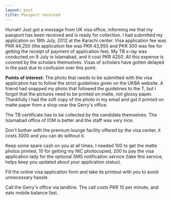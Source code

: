 ```yaml
---
layout: post
title: Passport received
---
```


Hurrah! Just got a message from UK visa office, informing me that my passport has been received and is ready for collection.
I had submitted my application on 16th July, 2012 at the Karachi center. Visa application fee was PKR 44,250 (the application fee was PKR 43,950 and PKR 300 was fee for getting the receipt of payment of application fee). 
My TB x-ray was conducted on 9 July in Islamabad, and it cost PKR 4250. 
All this expense is covered by the scholars themselves. Visas of scholars have gotten delayed in the past due to confusion over this point.

**Points of interest:**
The photo that needs to be submitted with the visa application has to follow the strict guidelines given on the UKBA website. A friend had snapped my photo that followed the guidelines to the T, but I forgot that the pictures need to be printed on matte, not glossy paper. Thankfully I had the soft copy of the photo in my email and got it printed on matte paper from a shop near the Gerry's office.

The TB certificate has to be collected by the candidate themselves. The Islamabad office of IOM is better and the staff was very nice. 

Don't bother with the premium lounge facility offered by the visa center, it costs 3000 and you can do without it. 

Keep some spare cash on you at all times. I needed 100 to get the matte photos printed, 10 for getting my NIC photocopied, 200 to pay the visa application lady for the optional SMS notification service (take this service, helps keep you updated about your application status).

Fill the online visa application form and take its printout with you to avoid unnecessary hassle.

Call the Gerry's office via landline. The call costs PKR 10 per minute, and eats mobile balance fast.
